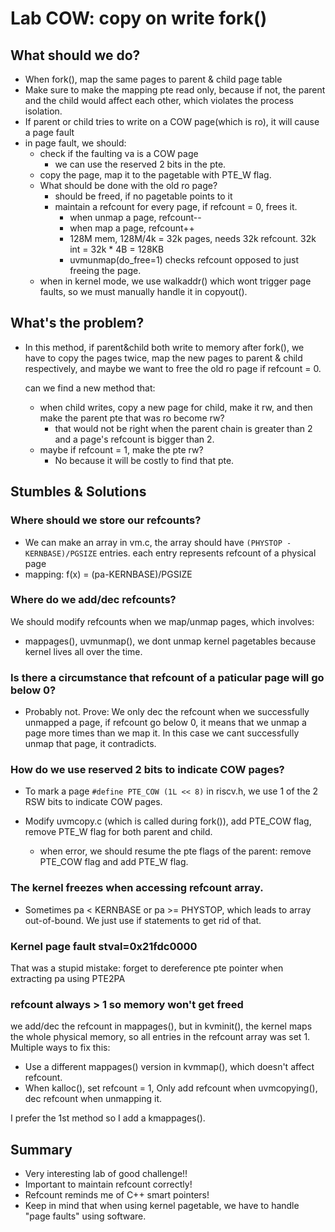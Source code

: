 # Lab COW: copy on write fork()

## What should we do?

- When fork(), map the same pages to parent & child page table
- Make sure to make the mapping pte read only, because if not, the parent and the child would affect each other, which violates the process isolation.
- If parent or child tries to write on a COW page(which is ro), it will cause a page fault
- in page fault, we should:
	- check if the faulting va is a COW page
		- we can use the reserved 2 bits in the pte.
	- copy the page, map it to the pagetable with PTE_W flag.
	- What should be done with the old ro page?
		- should be freed, if no pagetable points to it
		- maintain a refcount for every page, if refcount = 0, 		   	 frees it. 
			- when unmap a page, refcount--
			- when map a page, refcount++
			- 128M mem, 128M/4k = 32k pages, needs 32k refcount.
			  32k int = 32k * 4B = 128KB
			- uvmunmap(do_free=1) checks refcount opposed to just freeing the page.
	- when in kernel mode, we use walkaddr() which wont trigger
	  page faults, so we must manually handle it in copyout().
	  
## What's the problem?

- In this method, if parent&child both write to memory after 
  fork(), we have to copy the pages twice, map the new pages 
  to parent & child respectively, and maybe we want to free 
  the old ro page if refcount = 0. 
  
  can we find a new method that:
	- when child writes, copy a new page for child, make it 
	  rw, and then make the parent pte that was ro become 
	  rw?
	  - that would not be right when the parent chain
		is greater than 2 and a page's refcount is bigger
		than 2.
	- maybe if refcount = 1, make the pte rw?
	  - No because it will be costly to find that pte.

## Stumbles & Solutions

### Where should we store our refcounts?

- We can make an array in vm.c, the array should have `(PHYSTOP - KERNBASE)/PGSIZE` entries. each entry represents refcount of a physical page
- mapping: f(x) = (pa-KERNBASE)/PGSIZE

### Where do we add/dec refcounts?

We should modify refcounts when we map/unmap pages, which involves:

- mappages(), uvmunmap(), we dont unmap kernel pagetables because kernel lives all over the time.

### Is there a circumstance that refcount of a paticular page will go below 0?

- Probably not. Prove: We only dec the refcount when we successfully unmapped a page, if refcount go below 0, it means that we unmap a page more times than we map it. In this case we cant successfully unmap that page, it contradicts.

### How do we use reserved 2 bits to indicate COW pages?

- To mark a page `#define PTE_COW (1L << 8)` in riscv.h, we use 1 of the 2 RSW bits to indicate COW pages.

- Modify uvmcopy.c (which is called during fork()), add PTE_COW flag, remove PTE_W flag for both parent and child.

	- when error, we should resume the pte flags of the parent: remove PTE_COW flag and add PTE_W flag.
	
	
### The kernel freezes when accessing refcount array.

- Sometimes pa < KERNBASE or pa >= PHYSTOP, which leads to array out-of-bound. We just use if statements to get rid of that.

### Kernel page fault stval=0x21fdc0000

That was a stupid mistake: forget to dereference pte pointer when extracting pa using PTE2PA

### refcount always > 1 so memory won't get freed

we add/dec the refcount in mappages(), but in kvminit(), the kernel maps the whole physical memory, so all entries in the refcount array was set 1. Multiple ways to fix this:

- Use a different mappages() version in kvmmap(), which doesn't affect refcount.
- When kalloc(), set refcount = 1, Only add refcount when uvmcopying(), dec refcount when unmapping it.

I prefer the 1st method so I add a kmappages().

## Summary

- Very interesting lab of good challenge!!
- Important to maintain refcount correctly!
- Refcount reminds me of C++ smart pointers!
- Keep in mind that when using kernel pagetable, we have to handle "page faults" using software.

